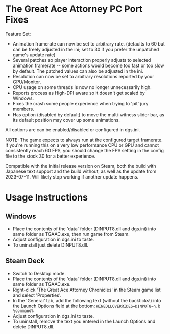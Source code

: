 The Great Ace Attorney PC Port Fixes
====================================

Feature Set:

- Animation framerate can now be set to arbitrary rate. (defaults to 60 but can be freely adjusted in the ini; set to 30 if you prefer the unpatched game's update rate)
- Several patches so player interaction properly adjusts to selected animation framerate -- some actions would become too fast or too slow by default. The patched values can also be adjusted in the ini.
- Resolution can now be set to arbitrary resolutions reported by your GPU/Monitor.
- CPU usage on some threads is now no longer unnecessarily high.
- Reports process as High-DPI aware so it doesn't get scaled by Windows.
- Fixes the crash some people experience when trying to 'pit' jury members.
- Has option (disabled by default) to move the multi-witness slider bar, as its default position may cover up some animations.

All options are can be enabled/disabled or configured in dgs.ini.

NOTE: The game expects to always run at the configured target framerate. If you're running this on a very low performance CPU or GPU and cannot consistently reach 60 FPS, you should change the FPS setting in the config file to the stock 30 for a better experience.

Compatible with the initial release version on Steam, both the build with Japanese text support and the build without, as well as the update from 2023-07-11. Will likely stop working if another update happens.

Usage Instructions
==================

Windows
-------

- Place the contents of the 'data' folder (DINPUT8.dll and dgs.ini) into same folder as TGAAC.exe, then run game from Steam.
- Adjust configuration in dgs.ini to taste.
- To uninstall just delete DINPUT8.dll.

Steam Deck
----------

- Switch to Desktop mode.
- Place the contents of the 'data' folder (DINPUT8.dll and dgs.ini) into same folder as TGAAC.exe.
- Right-click 'The Great Ace Attorney Chronicles' in the Steam game list and select 'Properties'.
- In the 'General' tab, add the following text (without the backticks!) into the Launch Options field at the bottom: `WINEDLLOVERRIDES=DINPUT8=n,b %command%`
- Adjust configuration in dgs.ini to taste.
- To uninstall, remove the text you entered in the Launch Options and delete DINPUT8.dll.
